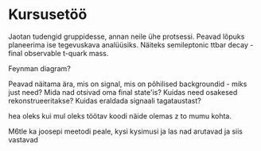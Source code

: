 # Kursusetöö

Jaotan tudengid gruppidesse, annan neile ühe protsessi. Peavad lõpuks planeerima ise tegevuskava analüüsiks. Näiteks semileptonic ttbar decay - final observable t-quark mass. 

Feynman diagram?

Peavad näitama ära, mis on signal, mis on põhilised backgroundid - miks just need?
Mida nad otsivad oma final state'is?
Kuidas need osakesed rekonstrueeritakse?
Kuidas eraldada signaali tagataustast?

hea oleks kui mul oleks töötav koodi näide olemas z to mumu kohta.

M6tle ka joosepi meetodi peale, kysi kysimusi ja las nad arutavad ja siis vastavad